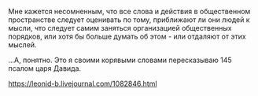 Мне кажется несомненным, что все слова и действия в общественном пространстве следует оценивать по тому, приближают ли они людей к мысли, что следует самим заняться организацией общественных порядков, или хотя бы больше думать об этом - или отдаляют от этих мыслей.

...А, понятно. Это я своими корявыми словами пересказываю 145 псалом царя Давида.

https://leonid-b.livejournal.com/1082846.html